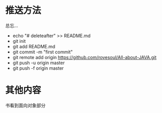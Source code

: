 # 推送方法
总忘...
- echo "# deleteafter" >> README.md
- git init
- git add README.md
- git commit -m "first commit"
- git remote add origin https://github.com/rovesoul/All-about-JAVA.git
- git push -u origin master
- git push -f origin master

# 其他内容
书看到面向对象部分